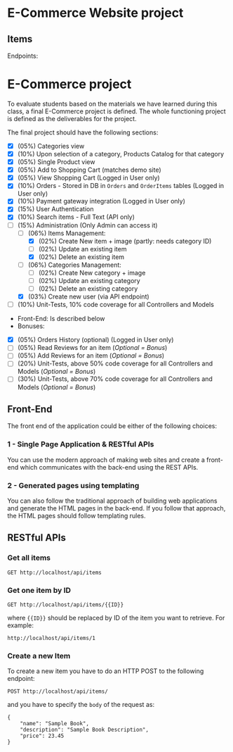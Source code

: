# E-Commerce Website project #

## Items ##

Endpoints:
# E-Commerce project #

To evaluate students based on the materials we have learned during this class, a final E-Commerce project is defined. The whole functioning project is defined as the deliverables for the project. 

The final project should have the following sections:

- [x] (05%) Categories view
- [x] (10%) Upon selection of a category, Products Catalog for that category
- [x] (05%) Single Product view
- [x] (05%) Add to Shopping Cart (matches demo site)
- [x] (05%) View Shopping Cart (Logged in User only)
- [x] (10%) Orders - Stored in DB in `Orders` and `OrderItems` tables (Logged in User only)
- [x] (10%) Payment gateway integration (Logged in User only)
- [x] (15%) User Authentication
- [x] (10%) Search items - Full Text (API only)
- [ ] (15%) Administration (Only Admin can access it)
    - [ ] (06%) Items Management:
        - [x] (02%) Create New item + image (partly: needs category ID)
        - [ ] (02%) Update an existing item
        - [x] (02%) Delete an existing item
    - [ ] (06%) Categories Management:
        - [ ] (02%) Create New category + image
        - [ ] (02%) Update an existing category
        - [ ] (02%) Delete an existing category
    - [x] (03%) Create new user (via API endpoint)
- [ ] (10%) Unit-Tests, 10% code coverage for all Controllers and Models
- Front-End: Is described below
- Bonuses:
- [x] (05%) Orders History (optional) (Logged in User only)
- [ ] (05%) Read Reviews for an item (_Optional = Bonus_)
- [ ] (05%) Add Reviews for an item (_Optional = Bonus_)
- [ ] (20%) Unit-Tests, above 50% code coverage for all Controllers and Models (_Optional = Bonus_)
- [ ] (30%) Unit-Tests, above 70% code coverage for all Controllers and Models (_Optional = Bonus_)

## Front-End ##

The front end of the application could be either of the following choices:

### 1 - Single Page Application & RESTful APIs ###

You can use the modern approach of making web sites and create a front-end which communicates with the back-end using the REST APIs.

### 2 - Generated pages using templating ###

You can also follow the traditional approach of building web applications and generate the HTML pages in the back-end. If you follow that approach, the HTML pages should follow templating rules.


## RESTful APIs ##

### Get all items ###

```
GET http://localhost/api/items
```

### Get one item by ID ###

```
GET http://localhost/api/items/{{ID}}
```
 where `{{ID}}` should be replaced by ID of the item you want to retrieve. For example:

 ```
 http://localhost/api/items/1
 ```

### Create a new Item ###

To create a new item you have to do an HTTP POST to the following endpoint:

```
POST http://localhost/api/items/
```

and you have to specify the `body` of the request as:

```
{
    "name": "Sample Book",
    "description": "Sample Book Description",
    "price": 23.45
}
```